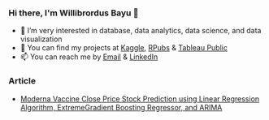 ### Hi there, I'm Willibrordus Bayu 👋

- 🌱 I’m very interested in database, data analytics, data science, and data visualization
- 🤔 You can find my projects at [Kaggle](https://www.kaggle.com/bayunova), [RPubs](https://rpubs.com/willibrordus_bayu) & [Tableau Public](https://public.tableau.com/app/profile/willibrordus.bayu)
- 📫 You can reach me by [Email](https://mail.google.com/mail/u/1/#inbox?compose=CllgCKCGCkxZHhrbVNVTHbLdTVjrdfWKQQDqbXzCLDkrpPqPdPjNKLPfvNdJsrkPZcqtMNhdRxB) & [LinkedIn](https://www.linkedin.com/in/willibrordusbayu/)

### Article
- [Moderna Vaccine Close Price Stock Prediction using Linear Regression Algorithm, ExtremeGradient Boosting Regressor, and ARIMA](https://www.researchgate.net/publication/368530731_Moderna_Vaccine_Close_Price_Stock_Prediction_using_Linear_Regression_Algorithm_Extreme_Gradient_Boosting_Regressor_and_ARIMA)
